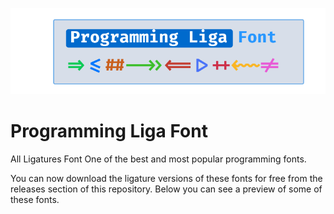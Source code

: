 ![Header Of Programming Ligatures Font](https://raw.githubusercontent.com/Pymmdrza/ProgrammingLigaFont/refs/heads/main/.github/assets/logo_header.svg)
# Programming Liga Font
All Ligatures Font One of the best and most popular programming fonts.

You can now download the ligature versions of these fonts for free from the releases section of this repository.
Below you can see a preview of some of these fonts.
